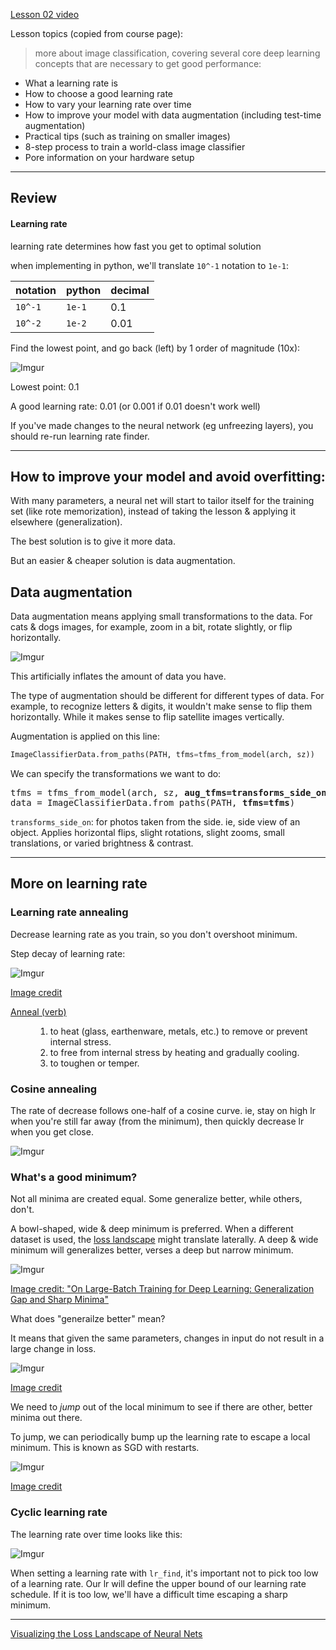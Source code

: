 [Lesson 02 video](https://course.fast.ai/lessons/lesson2.html)

Lesson topics (copied from course page):
> more about image classification, covering several core deep learning concepts that are necessary to get good performance:

- What a learning rate is 
- How to choose a good learning rate
- How to vary your learning rate over time
- How to improve your model with data augmentation (including test-time augmentation)
- Practical tips (such as training on smaller images)
- 8-step process to train a world-class image classifier
- Pore information on your hardware setup

---

## Review
#### Learning rate

learning rate determines how fast you get to optimal solution

when implementing in python, we'll translate `10^-1` notation to `1e-1`:

notation | python | decimal
---------|--------|---------
`10^-1`  | `1e-1` | 0.1
`10^-2`  | `1e-2` | 0.01

Find the lowest point, and go back (left) by 1 order of magnitude (10x):

![Imgur](https://i.imgur.com/LOGGwJO.png)

Lowest point: 0.1

A good learning rate: 0.01 (or 0.001 if 0.01 doesn't work well)

If you've made changes to the neural network (eg unfreezing layers), you should re-run learning rate finder.

---

## How to improve your model and avoid overfitting:

With many parameters, a neural net will start to tailor itself for the training set (like rote memorization), instead of taking the lesson & applying it elsewhere (generalization).

The best solution is to give it more data.

But an easier & cheaper solution is data augmentation.

## Data augmentation
Data augmentation means applying small transformations to the data. For cats & dogs images, for example, zoom in a bit, rotate slightly, or flip horizontally.

![Imgur](https://i.imgur.com/fPoIw1M.png)

This artificially inflates the amount of data you have.

The type of augmentation should be different for different types of data. For example, to recognize letters & digits, it wouldn't make sense to flip them horizontally. While it makes sense to flip satellite images vertically.

Augmentation is applied on this line:

```python
ImageClassifierData.from_paths(PATH, tfms=tfms_from_model(arch, sz))
```

We can specify the transformations we want to do:

<pre lang="python">
tfms = tfms_from_model(arch, sz, <strong>aug_tfms=transforms_side_on, max_zoom=1.1</strong>)
data = ImageClassifierData.from_paths(PATH, <strong>tfms=tfms</strong>)
</pre>

`transforms_side_on`: for photos taken from the side. ie, side view of an object. Applies horizontal flips, slight rotations, slight zooms, small translations, or varied brightness & contrast.

---
## More on learning rate
### Learning rate annealing
Decrease learning rate as you train, so you don't overshoot minimum.

Step decay of learning rate:

![Imgur](https://i.imgur.com/6qowQ9F.png)

[Image credit](https://www.jeremyjordan.me/nn-learning-rate/)

<dl>
    <a href="https://www.dictionary.com/browse/anneal"><dt>Anneal (verb)</dt></a>
    <dd><ol>
        <li>to heat (glass, earthenware, metals, etc.) to remove or prevent internal stress.</li>
        <li>to free from internal stress by heating and gradually cooling.</li>
        <li>to toughen or temper.</li>
    </ol></dd>
</dl>

### Cosine annealing
The rate of decrease follows one-half of a cosine curve. ie, stay on high lr when you're still far away (from the minimum), then quickly decrease lr when you get close.

![Imgur](https://i.imgur.com/CHzkL3f.png)

### What's a good minimum?
Not all minima are created equal. Some generalize better, while others, don't.


A bowl-shaped, wide & deep minimum is preferred. When a different dataset is used, the [loss landscape](https://www.cs.umd.edu/~tomg/projects/landscapes/) might translate laterally. A deep & wide minimum will generalizes better, verses a deep but narrow minimum.

![Imgur](https://i.imgur.com/8QF1din.png)

[Image credit: "On Large-Batch Training for Deep Learning: Generalization Gap and Sharp Minima"](https://openreview.net/pdf?id=H1oyRlYgg)

What does "generailze better" mean?

It means that given the same parameters, changes in input do not result in a large change in loss. 

![Imgur](https://i.imgur.com/VUVP2vK.png)

[Image credit](https://towardsdatascience.com/fast-ai-season-1-episode-2-1-e9cc80d81a9d)

We need to *jump* out of the local minimum to see if there are other, better minima out there.

To jump, we can periodically bump up the learning rate to escape a local minimum. This is known as SGD with restarts.

![Imgur](https://i.imgur.com/68NqPPn.png)

[Image credit](https://towardsdatascience.com/fast-ai-season-1-episode-2-1-e9cc80d81a9d)

### Cyclic learning rate
The learning rate over time looks like this:

![Imgur](https://i.imgur.com/4taVJUt.png)

When setting a learning rate with `lr_find`, it's important not to pick too low of a learning rate. Our lr will define the upper bound of our learning rate schedule. If it is too low, we'll have a difficult time escaping a sharp minimum.

---

[Visualizing the Loss Landscape of Neural Nets](https://i.imgur.com/EvGWtHw.png)
